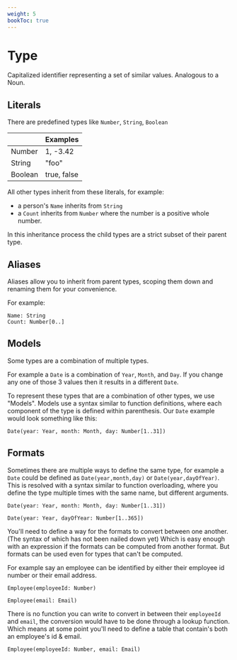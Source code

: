 ```yaml
---
weight: 5
bookToc: true
---
```


# Type

Capitalized identifier representing a set of similar values. Analogous to a Noun.


## Literals
There are predefined types like `Number`, `String`, `Boolean`

|           | Examples    |
| --------- | ----------- |
| Number    | 1, -3.42    |
| String    | "foo"       |
| Boolean   | true, false |

All other types inherit from these literals, for example:
- a person's `Name` inherits from `String`
- a `Count` inherits from `Number` where the number is a positive whole number.

In this inheritance process the child types are a strict subset of their parent type.

## Aliases
Aliases allow you to inherit from parent types, scoping them down and renaming them for
your convenience.

For example:

    Name: String
    Count: Number[0..]


## Models
Some types are a combination of multiple types.

For example a `Date` is a combination of `Year`, `Month`, and `Day`. If you change any one of those
3 values then it results in a different `Date`.

To represent these types that are a combination of other types, we use "Models". Models use a syntax
similar to function definitions, where each component of the type is defined within parenthesis. Our `Date`
example would look something like this:

    Date(year: Year, month: Month, day: Number[1..31])

## Formats
Sometimes there are multiple ways to define the same type, for example a `Date` could be defined
as `Date(year,month,day)` or `Date(year,dayOfYear)`. This is resolved with a syntax similar to function overloading,
where you define the type multiple times with the same name, but different arguments.

    Date(year: Year, month: Month, day: Number[1..31])

    Date(year: Year, dayOfYear: Number[1..365])

You'll need to define a way for the formats to convert between one another. (The syntax of which has not been nailed down yet) Which is easy enough with an expression if the formats can be computed from another format. But formats can be used even for types that can't be computed.

For example say an employee can be identified by either their employee id number or their email address.

    Employee(employeeId: Number)

    Employee(email: Email)

There is no function you can write to convert in between their `employeeId` and `email`, the conversion would have to be done through a lookup function. Which means at some point you'll need to define a table that contain's both an employee's id & email.

    Employee(employeeId: Number, email: Email)